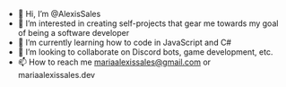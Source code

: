 - 👋 Hi, I’m @AlexisSales
- 👀 I’m interested in creating self-projects that gear me towards my goal of being a software developer
- 🌱 I’m currently learning how to code in JavaScript and C#
- 💞️ I’m looking to collaborate on Discord bots, game development, etc.
- 📫 How to reach me mariaalexissales@gmail.com or mariaalexissales.dev

<!---
AlexisSales/AlexisSales is a ✨ special ✨ repository because its `README.md` (this file) appears on your GitHub profile.
You can click the Preview link to take a look at your changes.
--->
